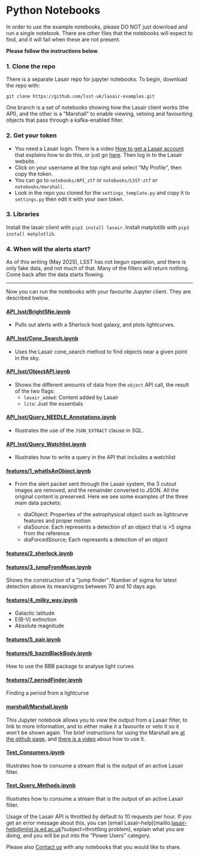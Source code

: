 # Python Notebooks

In order to use the example notebooks, please DO NOT just download and run
a single notebook. There are other files that the notebooks will expect 
to find, and it will fail when these are not present.

**Please follow the instructions below**.

### 1. Clone the repo
There is a separate Lasair repo for jupyter notebooks. To begin, download the repo with:
```
git clone https://github.com/lsst-uk/lasair-examples.git
```
One branch is a set of notebooks showing how the Lasair client works 
(the API), and the other is a "Marshall" to enable viewing, 
vetoing and favouriting objects that pass through a kafka-enabled filter.

### 2. Get your token

* You need a Lasair login.  There is a video [How to get a Lasair 
account](https://www.youtube.com/watch?v=ekjl5DpLV_Q) that 
explains how to do this, or just go [here]({%lasairurl%}/register). 
Then log in to the Lasair website.
* Click on your username at the top right and select "My Profile", then copy the token.
* You can go to `notebooks/API_ztf` or `notebooks/LSST-ztf` or `notebooks/marshall`.
* Look in the repo you cloned for the `settings_template.py` and copy it to 
`settings.py` then edit it with your own token.

### 3. Libraries
Install the lasair client with `pip3 install lasair`.
Install matplotlib with `pip3 install matplotlib`.

### 4. When will the alerts start?
As of this writing (May 2025), LSST has not begun operation, and there is only
fake data, and not much of that. Many of the filters will return nothing. 
Come back after the data starts flowing.

----
Now you can run the notebooks with your favourite Jupyter client. 
They are described bwlow.

#### [API_lsst/BrightSNe.ipynb](https://github.com/lsst-uk/lasair-examples/blob/main/notebooks/API_lsst/BrightSNe.ipynb)
* Pulls out alerts with a Sherlock host galaxy, and plots lightcurves.

#### [API_lsst/Cone_Search.ipynb](https://github.com/lsst-uk/lasair-examples/blob/main/notebooks/API_lsst/Cone_Search.ipynb)
* Uses the Lasair cone_search method to find objects near a given point in the sky.

#### [API_lsst/ObjectAPI.ipynb](https://github.com/lsst-uk/lasair-examples/blob/main/notebooks/API_lsst/ObjectAPI.ipynb)
* Shows the different amounts of data from the `object` API call, the result of the two flags:
    * `lasair_added`: Content added by Lasair
    * `lite`: Just the essentials

#### [API_lsst/Query_NEEDLE_Annotations.ipynb](https://github.com/lsst-uk/lasair-examples/blob/main/notebooks/API_lsst/Query_NEEDLE_Annotations.ipynb)
* Illustrates the use of the `JSON_EXTRACT` clause in SQL.

#### [API_lsst/Query_Watchlist.ipynb](https://github.com/lsst-uk/lasair-examples/blob/main/notebooks/API_lsst/Query_Watchlist.ipynb)
* Illustrates how to write a query in the API that includes a watchlist

#### [features/1_whatIsAnObject.ipynb](https://github.com/lsst-uk/lasair-examples/blob/main/notebooks/features/1_whatIsAnObject.ipynb)
* From the alert packet sent through the Lasair system,
the 3 cutout images are removed, and the remainder converted to JSON. 
All the original content is preserved. Here we see some examples of the three main data packets:

    * diaObject: Properties of the astrophysical object such as lightcurve features and proper motion
    * diaSource: Each represents a detection of an object that is >5 sigma from the reference
    * diaForcedSource; Each represents a detection of an object

#### [features/2_sherlock.ipynb](https://github.com/lsst-uk/lasair-examples/blob/main/notebooks/features/2_sherlock.ipynb)

#### [features/3_jumpFromMean.ipynb](https://github.com/lsst-uk/lasair-examples/blob/main/notebooks/features/3_jumpFromMean.ipynb)
Shows the construction of a "jump finder". Number of sigma for latest
detection above its mean/sigms between 70 and 10 days ago.

#### [features/4_milky_way.ipynb](https://github.com/lsst-uk/lasair-examples/blob/main/notebooks/features/4_milky_way.ipynb)
* Galactic latitude
* E(B-V) extinction
* Absolute magnitude

#### [features/5_pair.ipynb](https://github.com/lsst-uk/lasair-examples/blob/main/notebooks/features/5_pair.ipynb)

#### [features/6_bazinBlackBody.ipynb](https://github.com/lsst-uk/lasair-examples/blob/main/notebooks/features/6_bazinBlackBody.ipynb)
How to use the BBB package to analyse light curves

#### [features/7_periodFinder.ipynb](https://github.com/lsst-uk/lasair-examples/blob/main/notebooks/features/7_periodFinder.ipynb)
Finding a period from a lightcurve

#### [marshall/Marshall.ipynb](https://github.com/lsst-uk/lasair-examples/blob/main/notebooks/marshall/Marshall.ipynb)
This Jupyter notebook allows you to view the output from a Lasair filter, to link to more information, and to either make it a favourite or veto it so it won't be shown again.
The brief instructions for using the Marshall are [at the github page](https://github.com/lsst-uk/lasair-examples/tree/main/notebooks/marshall), and 
[there is a video](https://youtu.be/sgH5cQk-TDU) about how to use it.

#### [Test_Consumers.ipynb](https://github.com/lsst-uk/lasair-examples/blob/main/notebooks/Test_Consumers.ipynb)
Illustrates how to consume a stream that is the output of an active
Lasair filter.

#### [Test_Query_Methods.ipynb](https://github.com/lsst-uk/lasair-examples/blob/main/notebooks/Test_Query_Methods.ipynb)
Illustrates how to consume a stream that is the output of an active
Lasair filter.

Usage of the Lasair API is throttled by default to 10 requests per hour. If you get an error message about this, you can [email Lasair-help](mailto:lasair-help@mlist.is.ed.ac.uk?subject=throttling problem), explain what you are doing, and you will be put into the “Power Users” category. 

Please also [Contact us](mailto:lasair-help@mlist.is.ed.ac.uk?subject=Notebooks) with any notebooks that you would like to share.
